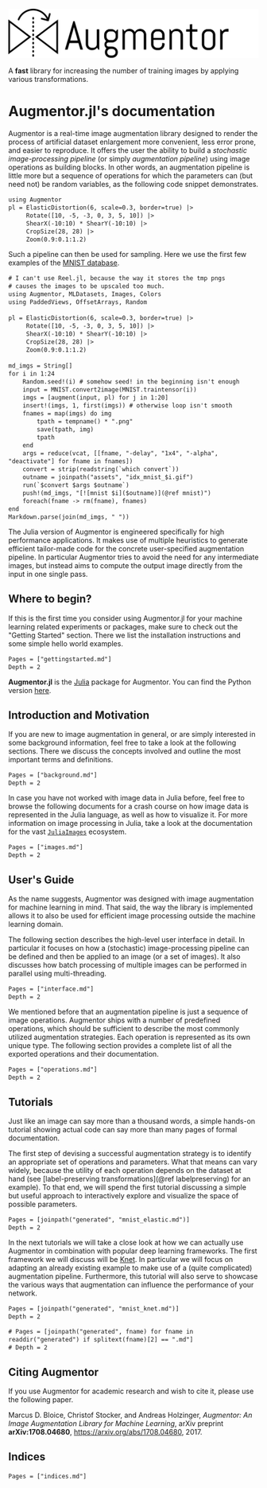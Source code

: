 ![header](https://raw.githubusercontent.com/JuliaML/FileStorage/master/Augmentor/readme/header.png)

A **fast** library for increasing the number of training images
by applying various transformations.

# Augmentor.jl's documentation

Augmentor is a real-time image augmentation library designed to
render the process of artificial dataset enlargement more
convenient, less error prone, and easier to reproduce. It offers
the user the ability to build a *stochastic image-processing
pipeline* (or simply *augmentation pipeline*) using image
operations as building blocks. In other words, an augmentation
pipeline is little more but a sequence of operations for which
the parameters can (but need not) be random variables, as the
following code snippet demonstrates.

```@repl
using Augmentor
pl = ElasticDistortion(6, scale=0.3, border=true) |>
     Rotate([10, -5, -3, 0, 3, 5, 10]) |>
     ShearX(-10:10) * ShearY(-10:10) |>
     CropSize(28, 28) |>
     Zoom(0.9:0.1:1.2)
```

Such a pipeline can then be used for sampling. Here we use the
first few examples of the [MNIST
database](http://yann.lecun.com/exdb/mnist/).

```@eval
# I can't use Reel.jl, because the way it stores the tmp pngs
# causes the images to be upscaled too much.
using Augmentor, MLDatasets, Images, Colors
using PaddedViews, OffsetArrays, Random

pl = ElasticDistortion(6, scale=0.3, border=true) |>
     Rotate([10, -5, -3, 0, 3, 5, 10]) |>
     ShearX(-10:10) * ShearY(-10:10) |>
     CropSize(28, 28) |>
     Zoom(0.9:0.1:1.2)

md_imgs = String[]
for i in 1:24
    Random.seed!(i) # somehow seed! in the beginning isn't enough
    input = MNIST.convert2image(MNIST.traintensor(i))
    imgs = [augment(input, pl) for j in 1:20]
    insert!(imgs, 1, first(imgs)) # otherwise loop isn't smooth
    fnames = map(imgs) do img
        tpath = tempname() * ".png"
        save(tpath, img)
        tpath
    end
    args = reduce(vcat, [[fname, "-delay", "1x4", "-alpha", "deactivate"] for fname in fnames])
    convert = strip(readstring(`which convert`))
    outname = joinpath("assets", "idx_mnist_$i.gif")
    run(`$convert $args $outname`)
    push!(md_imgs, "[![mnist $i]($outname)](@ref mnist)")
    foreach(fname -> rm(fname), fnames)
end
Markdown.parse(join(md_imgs, " "))
```

The Julia version of Augmentor is engineered specifically for
high performance applications. It makes use of multiple
heuristics to generate efficient tailor-made code for the
concrete user-specified augmentation pipeline. In particular
Augmentor tries to avoid the need for any intermediate images,
but instead aims to compute the output image directly from the
input in one single pass.

## Where to begin?

If this is the first time you consider using Augmentor.jl for
your machine learning related experiments or packages, make sure
to check out the "Getting Started" section. There we list the
installation instructions and some simple hello world examples.

```@contents
Pages = ["gettingstarted.md"]
Depth = 2
```

**Augmentor.jl** is the [Julia](https://julialang.org) package
for Augmentor. You can find the Python version
[here](https://github.com/mdbloice/Augmentor).

## Introduction and Motivation

If you are new to image augmentation in general, or are simply
interested in some background information, feel free to take a
look at the following sections. There we discuss the concepts
involved and outline the most important terms and definitions.

```@contents
Pages = ["background.md"]
Depth = 2
```

In case you have not worked with image data in Julia before, feel
free to browse the following documents for a crash course on how
image data is represented in the Julia language, as well as how
to visualize it. For more information on image processing in
Julia, take a look at the documentation for the vast
[`JuliaImages`](https://juliaimages.github.io/latest/) ecosystem.

```@contents
Pages = ["images.md"]
Depth = 2
```

## User's Guide

As the name suggests, Augmentor was designed with image
augmentation for machine learning in mind. That said, the way the
library is implemented allows it to also be used for efficient
image processing outside the machine learning domain.

The following section describes the high-level user interface in
detail. In particular it focuses on how a (stochastic)
image-processing pipeline can be defined and then be applied to
an image (or a set of images). It also discusses how batch
processing of multiple images can be performed in parallel using
multi-threading.

```@contents
Pages = ["interface.md"]
Depth = 2
```

We mentioned before that an augmentation pipeline is just a
sequence of image operations. Augmentor ships with a number of
predefined operations, which should be sufficient to describe the
most commonly utilized augmentation strategies. Each operation is
represented as its own unique type. The following section
provides a complete list of all the exported operations and their
documentation.

```@contents
Pages = ["operations.md"]
Depth = 2
```

## Tutorials

Just like an image can say more than a thousand words, a simple
hands-on tutorial showing actual code can say more than many
pages of formal documentation.

The first step of devising a successful augmentation strategy is
to identify an appropriate set of operations and parameters. What
that means can vary widely, because the utility of each operation
depends on the dataset at hand (see [label-preserving
transformations](@ref labelpreserving) for an example). To that
end, we will spend the first tutorial discussing a simple but
useful approach to interactively explore and visualize the space
of possible parameters.

```@contents
Pages = [joinpath("generated", "mnist_elastic.md")]
Depth = 2
```

In the next tutorials we will take a close look at how we can
actually use Augmentor in combination with popular deep learning
frameworks. The first framework we will discuss will be
[Knet](https://github.com/denizyuret/Knet.jl). In particular we
will focus on adapting an already existing example to make use of
a (quite complicated) augmentation pipeline. Furthermore, this
tutorial will also serve to showcase the various ways that
augmentation can influence the performance of your network.

```@contents
Pages = [joinpath("generated", "mnist_knet.md")]
Depth = 2
```

```@eval
# Pages = [joinpath("generated", fname) for fname in readdir("generated") if splitext(fname)[2] == ".md"]
# Depth = 2
```

## Citing Augmentor

If you use Augmentor for academic research and wish to cite it,
please use the following paper.

Marcus D. Bloice, Christof Stocker, and Andreas Holzinger,
*Augmentor: An Image Augmentation Library for Machine Learning*,
arXiv preprint **arXiv:1708.04680**,
<https://arxiv.org/abs/1708.04680>, 2017.

## Indices

```@contents
Pages = ["indices.md"]
```

